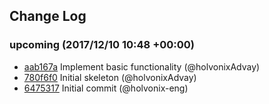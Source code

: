 ## Change Log

### upcoming (2017/12/10 10:48 +00:00)

* [aab167a](https://github.com/holvonix/json2array/commit/aab167a8d3785810318190fa8302ad9e3c9b2507) Implement basic functionality (@holvonixAdvay)
* [780f6f0](https://github.com/holvonix/json2array/commit/780f6f035621e11387fe97a6752fdeeae5912339) Initial skeleton (@holvonixAdvay)
* [6475317](https://github.com/holvonix/json2array/commit/647531756bf9078c990ff9a7f418d9c3f867cc0f) Initial commit (@holvonix-eng)
